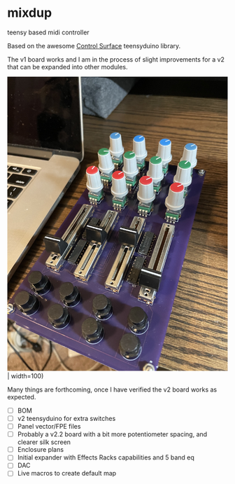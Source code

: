 # mixdup
teensy based midi controller

Based on the awesome [Control Surface](https://github.com/tttapa/Control-Surface) teensyduino library.

The v1 board works and I am in the process of slight improvements for a v2 that can be expanded into other modules.

![](https://github.com/mbroers/mixdup/blob/master/v1/mixdup_v1.jpg) | width=100)

Many things are forthcoming, once I have verified the v2 board works as expected.
- [ ] BOM
- [ ] v2 teensyduino for extra switches
- [ ] Panel vector/FPE files
- [ ] Probably a v2.2 board with a bit more potentiometer spacing, and clearer silk screen
- [ ] Enclosure plans
- [ ] Initial expander with Effects Racks capabilities and 5 band eq
- [ ] DAC
- [ ] Live macros to create default map

